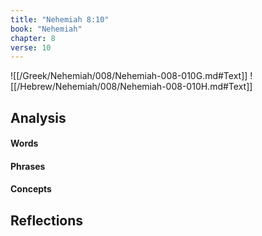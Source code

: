 ```yaml
---
title: "Nehemiah 8:10"
book: "Nehemiah"
chapter: 8
verse: 10
---
```

![[/Greek/Nehemiah/008/Nehemiah-008-010G.md#Text]]
![[/Hebrew/Nehemiah/008/Nehemiah-008-010H.md#Text]]

## Analysis

#### Words

#### Phrases

#### Concepts

## Reflections
